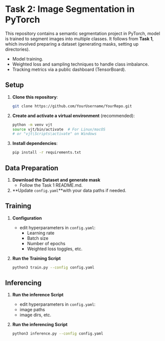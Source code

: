 # Task 2: Image Segmentation in PyTorch 

This repository contains a semantic segmentation project in PyTorch, model is trained to segment images into multiple classes. It follows from **Task 1**, which involved preparing a dataset (generating masks, setting up directories).

- Model training.
- Weighted loss and sampling techniques to handle class imbalance.
- Tracking metrics via a public dashboard (TensorBoard).



## Setup
1. **Clone this repository**:
    ```bash
    git clone https://github.com/YourUsername/YourRepo.git
    ```
2. **Create and activate a virtual environment** (recommended):
    ```bash
    python -m venv vjt
    source vjt/bin/activate  # For Linux/macOS
    # or "vjt\Scripts\activate" on Windows
    ```
3. **Install dependencies**:
    ```bash
    pip install -r requirements.txt
    ```

## Data Preparation
1. **Download the Dataset and generate mask**  
   - Follow the  Task 1 README.md.
2. **Update `config.yaml`**with your data paths if needed.


## Training
1. **Configuration**  
   - edit hyperparameters in `config.yaml`:
     - Learning rate
     - Batch size
     - Number of epochs
     - Weighted loss toggles, etc. 

2. **Run the Training Script**  
   ```bash
   python3 train.py --config config.yaml

## Inferencing
1. **Run the inference Script**  
    - edit hyperparameters in `config.yaml`:
     - image paths
     - image dirs, etc.

2. **Run the inferencing Script**  
    ```bash
    python3 inference.py --config config.yaml 
